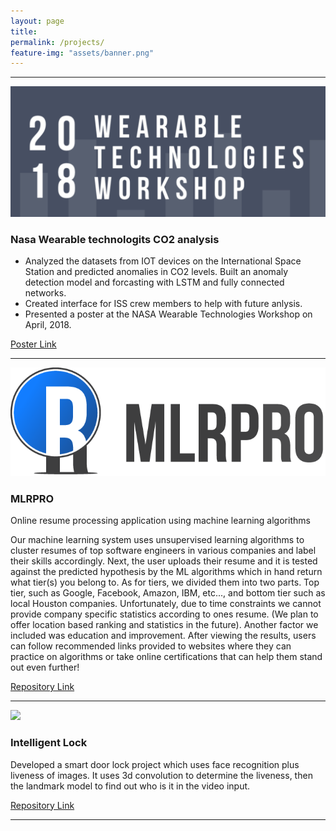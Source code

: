 ```yaml
---
layout: page
title: 
permalink: /projects/
feature-img: "assets/banner.png"
---
```




---

![](https://raw.githubusercontent.com/AhmetHamzaEmra/ahmethamzaemra.github.io/master/images/wtw.png)

### Nasa Wearable technologits CO2 analysis

- Analyzed the datasets from IOT devices on the International Space Station and predicted anomalies in CO2 levels. Built an anomaly detection model and forcasting with LSTM and fully connected networks.  
- Created interface for ISS crew members to help with future anlysis.
- Presented a poster at the NASA Wearable Technologies Workshop on April, 2018. 

[Poster Link](https://drive.google.com/file/d/1lrRF9z63MbMlJMOyTDxOsCxewMSF4qC5/view)



---



![](https://raw.githubusercontent.com/AhmetHamzaEmra/MLRPRO/master/static/img/logo_colored.png)

### MLRPRO 

Online resume processing application using machine learning algorithms

Our machine learning system uses unsupervised learning algorithms to cluster resumes of top software engineers in various companies and label their skills accordingly. Next, the user uploads their resume and it is tested against the predicted hypothesis by the ML algorithms which in hand return what tier(s) you belong to. As for tiers, we divided them into two parts. Top tier, such as Google, Facebook, Amazon, IBM, etc..., and bottom tier such as local Houston companies. Unfortunately, due to time constraints we cannot provide company specific statistics according to ones resume. (We plan to offer location based ranking and statistics in the future). Another factor we included was education and improvement. After viewing the results, users can follow recommended links provided to websites where they can practice on algorithms or take online certifications that can help them stand out even further!

[Repository Link](https://github.com/AhmetHamzaEmra/MLRPRO)

---

![](https://camo.githubusercontent.com/d764976b343cce451c31a86311ddb94094062f3a/687474703a2f2f63646e2e6e657874676f762e636f6d2f6d656469612f696d672f75706c6f61642f323031372f30342f31342f303431343137637962657270726f74656374696f6e4e472e6a7067)

### Intelligent Lock

Developed a smart door lock project which uses face recognition plus liveness of images. It uses 3d convolution to determine the liveness, then the landmark model to find out who is it in the video input. 

[Repository Link](https://github.com/AhmetHamzaEmra/Intelegent_Lock)

---





